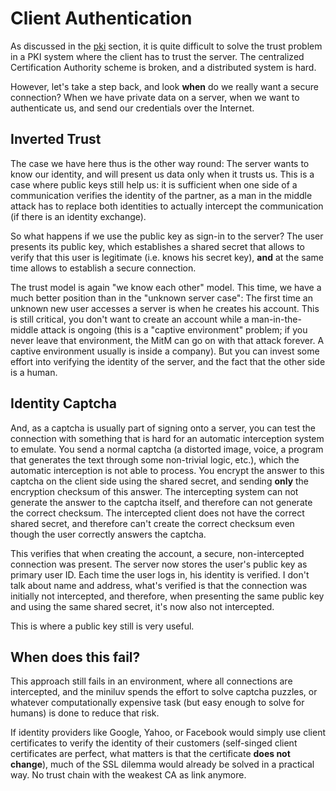 # Client Authentication #

As discussed in the [pki](pki.md) section, it is quite difficult to
solve the trust problem in a PKI system where the client has to trust
the server. The centralized Certification Authority scheme is broken,
and a distributed system is hard.

However, let's take a step back, and look **when** do we really want a
secure connection? When we have private data on a server, when we want to
authenticate us, and send our credentials over the Internet.

## Inverted Trust ##

The case we have here thus is the other way round: The server wants to know
our identity, and will present us data only when it trusts us. This is a case
where public keys still help us: it is sufficient when one side of a
communication verifies the identity of the partner, as a man in the middle
attack has to replace both identities to actually intercept the communication
(if there is an identity exchange).

So what happens if we use the public key as sign-in to the server? The user
presents its public key, which establishes a shared secret that allows to
verify that this user is legitimate (i.e. knows his secret key), **and** at
the same time allows to establish a secure connection.

The trust model is again "we know each other" model. This time, we have a
much better position than in the "unknown server case": The first time an
unknown new user accesses a server is when he creates his account. This is
still critical, you don't want to create an account while a man-in-the-middle
attack is ongoing (this is a "captive environment" problem; if you never leave
that environment, the MitM can go on with that attack forever.  A captive
environment usually is inside a company).  But you can invest some effort
into verifying the identity of the server, and the fact that the other side is
a human.

## Identity Captcha ##

And, as a captcha is usually part of signing onto a server, you can test the
connection with something that is hard for an automatic interception system to
emulate. You send a normal captcha (a distorted image, voice, a program that
generates the text through some non-trivial logic, etc.), which the automatic
interception is not able to process. You encrypt the answer to this captcha on
the client side using the shared secret, and sending **only** the encryption
checksum of this answer. The intercepting system can not generate the answer to
the captcha itself, and therefore can not generate the correct checksum. The
intercepted client does not have the correct shared secret, and therefore can't
create the correct checksum even though the user correctly answers the captcha.

This verifies that when creating the account, a secure, non-intercepted
connection was present. The server now stores the user's public key as primary
user ID. Each time the user logs in, his identity is verified. I don't talk
about name and address, what's verified is that the connection was initially
not intercepted, and therefore, when presenting the same public key and using
the same shared secret, it's now also not intercepted.

This is where a public key still is very useful.

## When does this fail? ##

This approach still fails in an environment, where all connections are
intercepted, and the miniluv spends the effort to solve captcha
puzzles, or whatever computationally expensive task (but easy enough
to solve for humans) is done to reduce that risk.

If identity providers like Google, Yahoo, or Facebook would simply use
client certificates to verify the identity of their customers (self-singed
client certificates are perfect, what matters is that the certificate **does
not change**), much of the SSL dilemma would already be solved in a practical
way. No trust chain with the weakest CA as link anymore.
